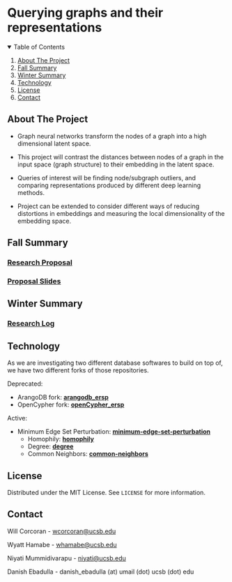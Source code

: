# Querying graphs and their representations

<!-- TABLE OF CONTENTS -->
<details open="open">
  <summary>Table of Contents</summary>
  <ol>
    <li>
      <a href="#about-the-project">About The Project</a>
    </li>
    <li><a href="#fall-summary">Fall Summary</a></li>
    <li><a href="#winter-summary">Winter Summary</a></li>
    <li><a href="#technology">Technology</a></li>
    <li><a href="#license">License</a></li>
    <li><a href="#contact">Contact</a></li>
  </ol>
</details>

<!-- ABOUT THE PROJECT -->

## About The Project

- Graph neural networks transform the nodes of a graph into a high dimensional latent space.

- This project will contrast the distances between nodes of a graph in the input space (graph structure) to their embedding in the latent space.

- Queries of interest will be finding node/subgraph outliers, and comparing representations produced by different deep learning methods.

- Project can be extended to consider different ways of reducing distortions in embeddings and measuring the local dimensionality of the embedding space.

<!-- FALL SUMMARY -->
## Fall Summary
### [Research Proposal](/Fall2023/frameworks-and-solutions/assets/SinghProjectProposal-Final-Final.pdf)

### [Proposal Slides](/Fall2023/frameworks-and-solutions/assets/!FINALSLIDES_TEAMSINGH.pdf)

<!-- WINTER SUMMARY -->
## Winter Summary
### [Research Log](/Winter2023/ResearchLog.md)

<!-- REPRODUCTION -->
## Technology
As we are investigating two different database softwares to build on top of, we have two different forks of those repositories. 

Deprecated:
- ArangoDB fork: [**arangodb_ersp**](https://github.com/wrcorcoran/arangodb_ersp)
- OpenCypher fork: [**openCypher_ersp**](https://github.com/wrcorcoran/openCypher_ersp)

Active:
- Minimum Edge Set Perturbation: [**minimum-edge-set-perturbation**](https://github.com/wrcorcoran/minimum-edge-set-perturbation)
  - Homophily: [**homophily**](https://github.com/wrcorcoran/minimum-edge-set-perturbation/tree/main/homophily)
  - Degree: [**degree**](https://github.com/wrcorcoran/minimum-edge-set-perturbation/tree/main/degree)
  - Common Neighbors: [**common-neighbors**](https://github.com/wrcorcoran/minimum-edge-set-perturbation/tree/main/common-neighbors)

## License

Distributed under the MIT License. See `LICENSE` for more information.

<!-- CONTACT -->

## Contact

Will Corcoran - wcorcoran@ucsb.edu

Wyatt Hamabe - whamabe@ucsb.edu

Niyati Mummidivarapu - niyati@ucsb.edu

Danish Ebadulla - danish_ebadulla (at) umail (dot) ucsb (dot) edu
